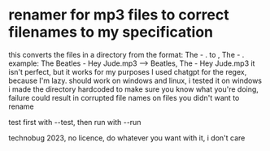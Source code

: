# renamer for mp3 files to correct filenames to my specification

this converts the files in a directory from the format: The <artist> - <track>.<ext> to <artist>, The - <track>.<ext>
example: The Beatles - Hey Jude.mp3 --> Beatles, The - Hey Jude.mp3
it isn't perfect, but it works for my purposes
I used chatgpt for the regex, because I'm lazy.
should work on windows and linux, i tested it on windows
i made the directory hardcoded to make sure you know what you're doing, failure could result in corrupted file names on files you didn't want to rename

test first with --test, then run with --run

technobug 2023, no licence, do whatever you want with it, i don't care
